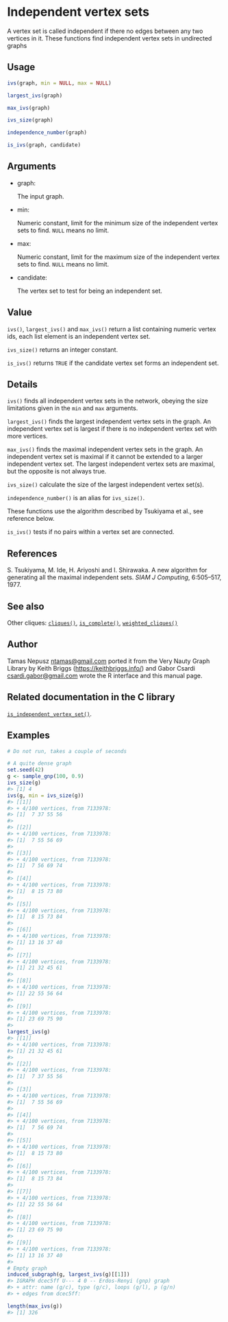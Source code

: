# Independent vertex sets

A vertex set is called independent if there no edges between any two
vertices in it. These functions find independent vertex sets in
undirected graphs

## Usage

``` r
ivs(graph, min = NULL, max = NULL)

largest_ivs(graph)

max_ivs(graph)

ivs_size(graph)

independence_number(graph)

is_ivs(graph, candidate)
```

## Arguments

- graph:

  The input graph.

- min:

  Numeric constant, limit for the minimum size of the independent vertex
  sets to find. `NULL` means no limit.

- max:

  Numeric constant, limit for the maximum size of the independent vertex
  sets to find. `NULL` means no limit.

- candidate:

  The vertex set to test for being an independent set.

## Value

`ivs()`, `largest_ivs()` and `max_ivs()` return a list containing
numeric vertex ids, each list element is an independent vertex set.

`ivs_size()` returns an integer constant.

`is_ivs()` returns `TRUE` if the candidate vertex set forms an
independent set.

## Details

`ivs()` finds all independent vertex sets in the network, obeying the
size limitations given in the `min` and `max` arguments.

`largest_ivs()` finds the largest independent vertex sets in the graph.
An independent vertex set is largest if there is no independent vertex
set with more vertices.

`max_ivs()` finds the maximal independent vertex sets in the graph. An
independent vertex set is maximal if it cannot be extended to a larger
independent vertex set. The largest independent vertex sets are maximal,
but the opposite is not always true.

`ivs_size()` calculate the size of the largest independent vertex
set(s).

`independence_number()` is an alias for `ivs_size()`.

These functions use the algorithm described by Tsukiyama et al., see
reference below.

`is_ivs()` tests if no pairs within a vertex set are connected.

## References

S. Tsukiyama, M. Ide, H. Ariyoshi and I. Shirawaka. A new algorithm for
generating all the maximal independent sets. *SIAM J Computing*,
6:505–517, 1977.

## See also

Other cliques: [`cliques()`](https://r.igraph.org/reference/cliques.md),
[`is_complete()`](https://r.igraph.org/reference/is_complete.md),
[`weighted_cliques()`](https://r.igraph.org/reference/weighted_cliques.md)

## Author

Tamas Nepusz <ntamas@gmail.com> ported it from the Very Nauty Graph
Library by Keith Briggs (<https://keithbriggs.info/>) and Gabor Csardi
<csardi.gabor@gmail.com> wrote the R interface and this manual page.

## Related documentation in the C library

[`is_independent_vertex_set()`](https://igraph.org/c/html/latest/igraph-Cliques.html#igraph_is_independent_vertex_set).

## Examples

``` r
# Do not run, takes a couple of seconds

# A quite dense graph
set.seed(42)
g <- sample_gnp(100, 0.9)
ivs_size(g)
#> [1] 4
ivs(g, min = ivs_size(g))
#> [[1]]
#> + 4/100 vertices, from 7133978:
#> [1]  7 37 55 56
#> 
#> [[2]]
#> + 4/100 vertices, from 7133978:
#> [1]  7 55 56 69
#> 
#> [[3]]
#> + 4/100 vertices, from 7133978:
#> [1]  7 56 69 74
#> 
#> [[4]]
#> + 4/100 vertices, from 7133978:
#> [1]  8 15 73 80
#> 
#> [[5]]
#> + 4/100 vertices, from 7133978:
#> [1]  8 15 73 84
#> 
#> [[6]]
#> + 4/100 vertices, from 7133978:
#> [1] 13 16 37 40
#> 
#> [[7]]
#> + 4/100 vertices, from 7133978:
#> [1] 21 32 45 61
#> 
#> [[8]]
#> + 4/100 vertices, from 7133978:
#> [1] 22 55 56 64
#> 
#> [[9]]
#> + 4/100 vertices, from 7133978:
#> [1] 23 69 75 90
#> 
largest_ivs(g)
#> [[1]]
#> + 4/100 vertices, from 7133978:
#> [1] 21 32 45 61
#> 
#> [[2]]
#> + 4/100 vertices, from 7133978:
#> [1]  7 37 55 56
#> 
#> [[3]]
#> + 4/100 vertices, from 7133978:
#> [1]  7 55 56 69
#> 
#> [[4]]
#> + 4/100 vertices, from 7133978:
#> [1]  7 56 69 74
#> 
#> [[5]]
#> + 4/100 vertices, from 7133978:
#> [1]  8 15 73 80
#> 
#> [[6]]
#> + 4/100 vertices, from 7133978:
#> [1]  8 15 73 84
#> 
#> [[7]]
#> + 4/100 vertices, from 7133978:
#> [1] 22 55 56 64
#> 
#> [[8]]
#> + 4/100 vertices, from 7133978:
#> [1] 23 69 75 90
#> 
#> [[9]]
#> + 4/100 vertices, from 7133978:
#> [1] 13 16 37 40
#> 
# Empty graph
induced_subgraph(g, largest_ivs(g)[[1]])
#> IGRAPH dcec5ff U--- 4 0 -- Erdos-Renyi (gnp) graph
#> + attr: name (g/c), type (g/c), loops (g/l), p (g/n)
#> + edges from dcec5ff:

length(max_ivs(g))
#> [1] 326
```
